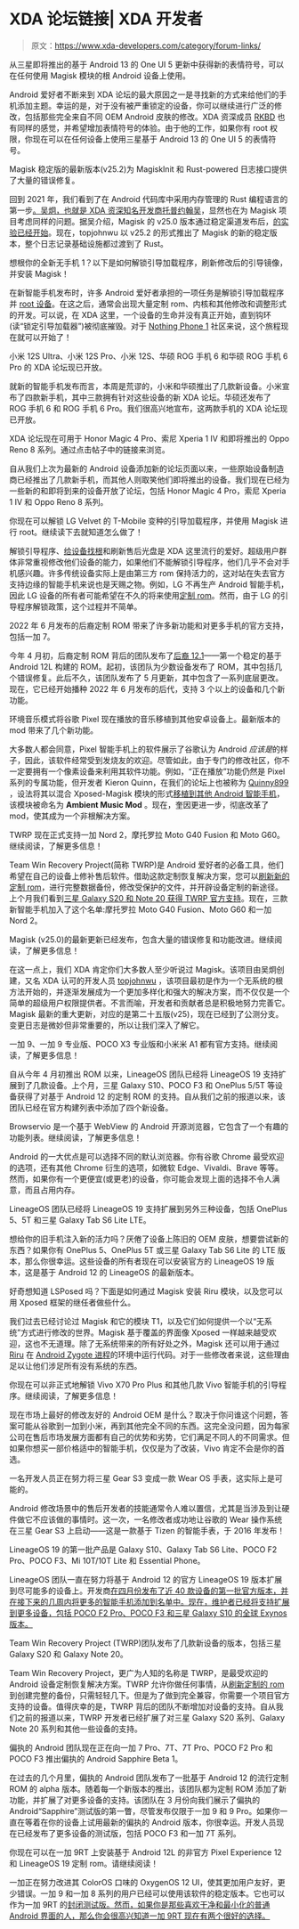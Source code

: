 # XDA 论坛链接| XDA 开发者

> 原文：<https://www.xda-developers.com/category/forum-links/>

[](/how-to-install-one-ui-5-samsung-emoji-root-magisk-module/)

从三星即将推出的基于 Android 13 的 One UI 5 更新中获得新的表情符号，可以在任何使用 Magisk 模块的根 Android 设备上使用。

Android 爱好者不断来到 XDA 论坛的最大原因之一是寻找新的方式来给他们的手机添加主题。幸运的是，对于没有被严重锁定的设备，你可以继续进行广泛的修改，包括那些完全来自不同 OEM Android 皮肤的修改。XDA 资深成员 [RKBD](https://forum.xda-developers.com/m/rkbd.7544065/) 也有同样的感觉，并希望增加表情符号的体验。由于他的工作，如果你有 root 权限，你现在可以在任何设备上使用三星基于 Android 13 的 One UI 5 的表情符号。

[](/magisk-25-2-release-rust-logging/)

Magisk 稳定版的最新版本(v25.2)为 MagiskInit 和 Rust-powered 日志接口提供了大量的错误修复。

回到 2021 年，我们看到了在 Android 代码库中采用内存管理的 Rust 编程语言的第一步[。吴炯，也就是 XDA 资深知名开发商](https://www.xda-developers.com/google-developing-android-rust/)[托普约翰吴](https://forum.xda-developers.com/m/topjohnwu.4470081/)，显然也在为 Magisk 项目考虑同样的问题。据吴介绍，Magisk 的 v25.0 版本通过稳定渠道发布后，[的实验已经开始](https://twitter.com/topjohnwu/status/1538462758332575744)。现在，topjohnwu 以 v25.2 的形式推出了 Magisk 的新的稳定版本，整个日志记录基础设施都过渡到了 Rust。

[](/how-to-bootloader-unlock-root-magisk-nothing-phone-1/)

想根你的全新无手机 1？以下是如何解锁引导加载程序，刷新修改后的引导镜像，并安装 Magisk！

在新智能手机发布时，许多 Android 爱好者承担的一项任务是解锁引导加载程序并 [root 设备](https://www.xda-developers.com/root/)。在这之后，通常会出现大量定制 rom、内核和其他修改和调整形式的开发。可以说，在 XDA 这里，一个设备的生命并没有真正开始，直到钩环(读“锁定引导加载器”)被彻底摧毁。对于 [Nothing Phone 1](https://www.xda-developers.com/nothing-phone-1-review/) 社区来说，这个旅程现在就可以开始了！

[](/xda-forums-xiaomi-12s-series-asus-rog-phone-6-series/)

小米 12S Ultra、小米 12S Pro、小米 12S、华硕 ROG 手机 6 和华硕 ROG 手机 6 Pro 的 XDA 论坛现已开放。

就新的智能手机发布而言，本周是荒谬的，小米和华硕推出了几款新设备。小米宣布了四款新手机，其中三款拥有针对这些设备的新 XDA 论坛。华硕还发布了 ROG 手机 6 和 ROG 手机 6 Pro。我们很高兴地宣布，这两款手机的 XDA 论坛现已开放。

[](/xda-forums-honor-magic-4-pro-sony-xperia-1-iv-oppo-reno-8-series/)

XDA 论坛现在可用于 Honor Magic 4 Pro、索尼 Xperia 1 IV 和即将推出的 Oppo Reno 8 系列。通过点击帖子中的链接来浏览。

自从我们上次为最新的 Android 设备添加新的论坛页面以来，一些原始设备制造商已经推出了几款新手机，而其他人则取笑他们即将推出的设备。我们现在已经为一些新的和即将到来的设备开放了论坛，包括 Honor Magic 4 Pro，索尼 Xperia 1 IV 和 Oppo Reno 8 系列。

[](/how-to-bootloader-unlock-root-magisk-tmobile-lg-velvet/)

你现在可以解锁 LG Velvet 的 T-Mobile 变种的引导加载程序，并使用 Magisk 进行 root。继续读下去就知道怎么做了！

解锁引导程序、[给设备找根](https://www.xda-developers.com/root/)和刷新售后光盘是 XDA 这里流行的爱好。超级用户群体非常重视修改他们设备的能力，如果他们不能解锁引导程序，他们几乎不会对手机感兴趣。许多传统设备实际上是由第三方 rom 保持活力的，这对站在失去官方支持边缘的智能手机来说也是天赐之物。例如，LG 不再生产 Android 智能手机，因此 LG 设备的所有者可能希望在不久的将来使用[定制 rom](https://www.xda-developers.com/most-popular-custom-roms-android/)。然而，由于 LG 的引导程序解锁政策，这个过程并不简单。

[](/descendant-custom-rom-june-2022-release/)

2022 年 6 月发布的后裔定制 ROM 带来了许多新功能和对更多手机的官方支持，包括一加 7。

今年 4 月初，后裔定制 ROM 背后的团队发布了[后裔 12.1](https://www.xda-developers.com/android-12l-custom-rom-descendant-pixel-experience/)——第一个稳定的基于 Android 12L 构建的 ROM。起初，该团队为少数设备发布了 ROM，其中包括几个错误修复。此后不久，该团队发布了 5 月更新，其中包含了一系列底层更改。现在，它已经开始播种 2022 年 6 月发布的后代，支持 3 个以上的设备和几个新功能。

[](/google-pixel-now-playing-ambient-music-mod-v2-hands-on/)

环境音乐模式将谷歌 Pixel 现在播放的音乐移植到其他安卓设备上。最新版本的 mod 带来了几个新功能。

大多数人都会同意，Pixel 智能手机上的软件展示了谷歌认为 Android *应该是*的样子，因此，该软件经常受到发烧友的欢迎。尽管如此，由于专门的修改社区，你不一定要拥有一个像素设备来利用其软件功能。例如，“正在播放”功能仍然是 Pixel 系列的专属功能，但开发者 Kieron Quinn，在我们的论坛上也被称为 [Quinny899](https://forum.xda-developers.com/m/quinny899.3563640/) ，设法将其以混合 Xposed-Magisk 模块的形式[移植到其他 Android 智能手机](https://www.xda-developers.com/google-pixel-now-playing-feature-ported/)，该模块被命名为 **Ambient Music Mod** 。现在，奎因更进一步，彻底改革了 mod，使其成为一个非根解决方案。

[](/twrp-oneplus-nord-2-motorola-moto-g40-fusion-g60-official/)

TWRP 现在正式支持一加 Nord 2，摩托罗拉 Moto G40 Fusion 和 Moto G60。继续阅读，了解更多信息！

Team Win Recovery Project(简称 TWRP)是 Android 爱好者的必备工具，他们希望在自己的设备上修补售后软件。借助这款定制恢复解决方案，您可以[刷新新的定制 rom](https://www.xda-developers.com/how-to-install-custom-rom-android/)，进行完整数据备份，修改受保护的文件，并开辟设备定制的新途径。上个月我们看到[三星 Galaxy S20 和 Note 20 获得 TWRP 官方支持](https://www.xda-developers.com/twrp-samsung-galaxy-s20-note-20-official/)。现在，三款新智能手机加入了这个名单:摩托罗拉 Moto G40 Fusion、Moto G60 和一加 Nord 2。

[](/magisk-v25-release-selinux-fix/)

Magisk (v25.0)的最新更新已经发布，包含大量的错误修复和功能改进。继续阅读，了解更多信息！

在这一点上，我们 XDA 肯定你们大多数人至少听说过 Magisk。该项目由吴炯创建，又名 XDA 认可的开发人员 [topjohnwu](https://forum.xda-developers.com/m/topjohnwu.4470081/) ，该项目最初是作为一个无系统的根方法开始的，并逐渐发展成为一个更加多样化和强大的解决方案，而不仅仅是一个简单的超级用户权限提供者。不言而喻，开发者和贡献者总是积极地努力完善它。Magisk 最新的重大更新，对应的是第二十五版(v25)，现在已经到了公测分支。变更日志是微妙但非常重要的，所以让我们深入了解它。

[](/lineageos-19-oneplus-9-9-pro-poco-x3-pro-mi-a1/)

一加 9、一加 9 专业版、POCO X3 专业版和小米米 A1 都有官方支持。继续阅读，了解更多信息！

自从今年 4 月初推出 ROM 以来，LineageOS 团队已经将 LineageOS 19 支持扩展到了几款设备。上个月，三星 Galaxy S10、POCO F3 和 OnePlus 5/5T 等设备获得了对基于 Android 12 的定制 ROM 的支持。自从我们之前的报道以来，该团队已经在官方构建列表中添加了四个新设备。

[](/browservio-webview-browser/)

Browservio 是一个基于 WebView 的 Android 开源浏览器，它包含了一个有趣的功能列表。继续阅读，了解更多信息！

Android 的一大优点是可以选择不同的默认浏览器。你有谷歌 Chrome 最受欢迎的选项，还有其他 Chrome 衍生的选项，如微软 Edge、Vivaldi、Brave 等等。然而，如果你有一个更便宜(或更老)的设备，你可能会发现上面的选择不令人满意，而且占用内存。

[](/lineageos-19-oneplus-5-5t-samsung-galaxy-tab-s6-lite/)

LineageOS 团队已经将 LineageOS 19 支持扩展到另外三种设备，包括 OnePlus 5、5T 和三星 Galaxy Tab S6 Lite LTE。

想给你的旧手机注入新的活力吗？厌倦了设备上陈旧的 OEM 皮肤，想要尝试新的东西？如果你有 OnePlus 5、OnePlus 5T 或三星 Galaxy Tab S6 Lite 的 LTE 版本，那么你很幸运。这些设备的所有者现在可以安装官方的 LineageOS 19 版本，这是基于 Android 12 的 LineageOS 的最新版本。

[](/lsposed/)

好奇想知道 LSPosed 吗？下面是如何通过 Magisk 安装 Riru 模块，以及您可以用 Xposed 框架的继任者做些什么。

我们过去已经讨论过 Magisk 和它的模块 T1，以及它们如何提供一个以“无系统”方式进行修改的世界。Magisk 基于覆盖的界面像 Xposed 一样越来越受欢迎，这也不无道理。除了无系统带来的所有好处之外，Magisk 还可以用于通过 [Riru](https://www.xda-developers.com/riru/) 在 [Android Zygote 进程](https://developer.android.com/topic/performance/memory-overview)的环境中运行代码。对于一些修改者来说，这些理由足以让他们涉足所有没有系统的东西。

[](/vivo-unofficial-bootloader-unlock-x70-pro-plus/)

你现在可以非正式地解锁 Vivo X70 Pro Plus 和其他几款 Vivo 智能手机的引导程序。继续阅读，了解更多信息！

现在市场上最好的修改友好的 Android OEM 是什么？取决于你问谁这个问题，答案可能从谷歌到一加到小米，再到其他完全不同的东西。这完全没问题，因为每家公司在售后市场发展方面都有自己的优势和劣势，它们满足不同人的不同需求。但如果你想买一部价格适中的智能手机，仅仅是为了改装，Vivo 肯定不会是你的首选。

[](/samsung-gear-s3-wear-os-port/)

一名开发人员正在努力将三星 Gear S3 变成一款 Wear OS 手表，这实际上是可能的。

Android 修改场景中的售后开发者的技能通常令人难以置信，尤其是当涉及到让硬件做它不应该做的事情时。这一次，一名修改者成功地让谷歌的 Wear 操作系统在三星 Gear S3 上启动——这是一款基于 Tizen 的智能手表，于 2016 年发布！

[](/lineageos-19-samsung-galaxy-s10-poco-f2-pro-f3-more/)

LineageOS 19 的第一批产品是 Galaxy S10、Galaxy Tab S6 Lite、POCO F2 Pro、POCO F3、Mi 10T/10T Lite 和 Essential Phone。

LineageOS 团队一直在努力将基于 Android 12 的官方 LineageOS 19 版本扩展到尽可能多的设备上。开发商[在四月份发布了近 40 款设备的第一批官方版本，并在接下来的几周内将更多的智能手机添加到名单中。现在，维护者已经将支持扩展到更多设备，包括 POCO F2 Pro、POCO F3 和三星 Galaxy S10 的全球 Exynos 版本。](https://www.xda-developers.com/lineageos-19-android-12/)

[](/twrp-samsung-galaxy-s20-note-20-official/)

Team Win Recovery Project (TWRP)团队发布了几款新设备的版本，包括三星 Galaxy S20 和 Galaxy Note 20。

Team Win Recovery Project，更广为人知的名称是 TWRP，是最受欢迎的 Android 设备定制恢复解决方案。TWRP 允许你做任何事情，从[刷新定制的 rom](https://www.xda-developers.com/how-to-install-custom-rom-android/)到创建完整的备份，只需轻轻几下。但是为了做到完全兼容，你需要一个项目官方支持的设备。值得庆幸的是，TWRP 背后的团队不断增加对设备的支持。自从我们之前的报道以来，TWRP 开发者已经扩展了对三星 Galaxy S20 系列、Galaxy Note 20 系列和其他一些设备的支持。

[](/paranoid-android-sapphire-beta-1-more-devices/)

偏执的 Android 团队现在正在向一加 7 Pro、7T、7T Pro、POCO F2 Pro 和 POCO F3 推出偏执的 Android Sapphire Beta 1。

在过去的几个月里，偏执的 Android 团队发布了一批基于 Android 12 的流行定制 ROM 的 alpha 版本。随着每一个新版本的推出，该团队都为定制 ROM 添加了新功能，并扩展了对更多设备的支持。该团队在 3 月份向我们展示了偏执的 Android“Sapphire”测试版的第一瞥，尽管发布仅限于一加 9 和 9 Pro。如果你一直在等着在你的设备上试用最新的偏执的 Android 版本，你很幸运。开发人员现在已经发布了更多设备的测试版，包括 POCO F3 和一加 7T 系列。

[](/oneplus-9rt-android-12l-custom-roms/)

你现在可以在一加 9RT 上安装基于 Android 12L 的非官方 Pixel Experience 12 和 LineageOS 19 定制 rom。请继续阅读！

一加正在努力改进其 ColorOS 口味的 OxygenOS 12 UI，使其更加用户友好，更少错误。一加 9 和一加 8 系列的用户已经可以使用该软件的稳定版本。它也可以作为一加 9RT 的[封闭测试版。然而，如果你是那些喜欢干净和最小化的普通 Android 界面的人，那么你会很高兴知道一加 9RT 现在有两个很好的选择。](https://forums.oneplus.com/threads/we-want-you-closed-beta-testers-for-oneplus-9rt.1579382/)